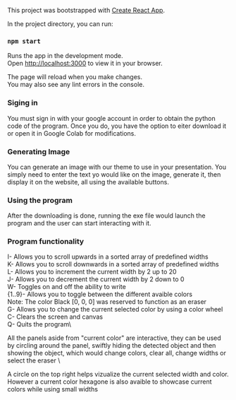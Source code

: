 This project was bootstrapped with [Create React App](https://github.com/facebook/create-react-app).

In the project directory, you can run:

### `npm start`

Runs the app in the development mode.\
Open [http://localhost:3000](http://localhost:3000) to view it in your browser.

The page will reload when you make changes.\
You may also see any lint errors in the console.

### Siging in

You must sign in with your google account in order to obtain the python code of the program. Once you do, you have the option to eiter download it or open it in Google Colab for modifications.

### Generating Image

You can generate an image with our theme to use in your presentation. You simply need to enter the text yo would like on the image, generate it, then display it on the website, all using the available buttons.

### Using the program
After the downloading is done, running the exe file would launch the program and the user can start interacting with it.

### Program functionality

I- Allows you to scroll upwards in a sorted array of predefined widths \
K- Allows you to scroll downwards in a sorted array of predefined widths\
L- Allows you to increment the current width by 2 up to 20\
J- Allows you to decrement the current width by 2 down to 0\
W- Toggles on and off the ability to write\
{1..9}- Allows you to toggle between the different avaible colors\
Note: The color Black [0, 0, 0] was reserved to function as an eraser \
G- Allows you to change the current selected color by using a color wheel\
C- Clears the screen and canvas \
Q- Quits the program\

All the panels aside from "current color" are interactive, they can be used by circling around the
panel, swiftly hiding the detected object and then showing the object, which would
change colors, clear all, change widths or select the eraser \

A circle on the top right helps vizualize the current selected width and color. However
a current color hexagone is also avaible to showcase current colors while using small
widths
